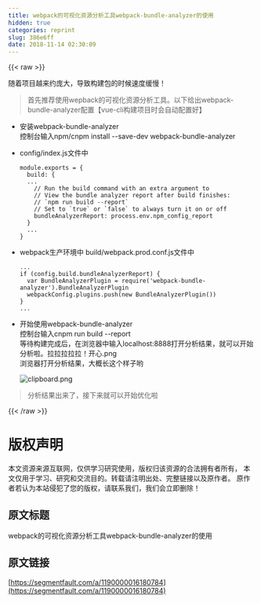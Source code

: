 ```yaml
---
title: webpack的可视化资源分析工具webpack-bundle-analyzer的使用
hidden: true
categories: reprint
slug: 386e6ff
date: 2018-11-14 02:30:09
---
```


{{< raw >}}
<p>&#x968F;&#x7740;&#x9879;&#x76EE;&#x8D8A;&#x6765;&#x7EA6;&#x5E9E;&#x5927;&#xFF0C;&#x5BFC;&#x81F4;&#x6784;&#x5EFA;&#x5305;&#x7684;&#x65F6;&#x5019;&#x901F;&#x5EA6;&#x7F13;&#x6162;&#xFF01;</p><blockquote>&#x9996;&#x5148;&#x63A8;&#x8350;&#x4F7F;&#x7528;wepback&#x7684;&#x53EF;&#x89C6;&#x5316;&#x8D44;&#x6E90;&#x5206;&#x6790;&#x5DE5;&#x5177;&#x3002;&#x4EE5;&#x4E0B;&#x7ED9;&#x51FA;webpack-bundle-analyzer&#x914D;&#x7F6E;&#x3010;vue-cli&#x6784;&#x5EFA;&#x9879;&#x76EE;&#x65F6;&#x4F1A;&#x81EA;&#x52A8;&#x914D;&#x7F6E;&#x597D;&#x3011;</blockquote><ul><li>&#x5B89;&#x88C5;webpack-bundle-analyzer<br>&#x63A7;&#x5236;&#x53F0;&#x8F93;&#x5165;npm/cnpm install --save-dev webpack-bundle-analyzer</li><li><p>config/index.js&#x6587;&#x4EF6;&#x4E2D;</p><pre><code>module.exports = {
  build: {
  ...
    // Run the build command with an extra argument to
    // View the bundle analyzer report after build finishes:
    // `npm run build --report`
    // Set to `true` or `false` to always turn it on or off
    bundleAnalyzerReport: process.env.npm_config_report
  }
  ...
}</code></pre></li><li><p>webpack&#x751F;&#x4EA7;&#x73AF;&#x5883;&#x4E2D; build/webpack.prod.conf.js&#x6587;&#x4EF6;&#x4E2D;</p><pre><code>...
if (config.build.bundleAnalyzerReport) {
  var BundleAnalyzerPlugin = require(&apos;webpack-bundle-analyzer&apos;).BundleAnalyzerPlugin
  webpackConfig.plugins.push(new BundleAnalyzerPlugin())
}
...</code></pre></li><li>&#x5F00;&#x59CB;&#x4F7F;&#x7528;webpack-bundle-analyzer<br>&#x63A7;&#x5236;&#x53F0;&#x8F93;&#x5165;cnpm run build --report<br>&#x7B49;&#x5F85;&#x6784;&#x5EFA;&#x5B8C;&#x6210;&#x540E;&#xFF0C;&#x5728;&#x6D4F;&#x89C8;&#x5668;&#x4E2D;&#x8F93;&#x5165;localhost:8888&#x6253;&#x5F00;&#x5206;&#x6790;&#x7ED3;&#x679C;&#xFF0C;&#x5C31;&#x53EF;&#x4EE5;&#x5F00;&#x59CB;&#x5206;&#x6790;&#x5566;&#x3002;&#x62C9;&#x62C9;&#x62C9;&#x62C9;&#x62C9;&#xFF01;&#x5F00;&#x5FC3;.png<br>&#x6D4F;&#x89C8;&#x5668;&#x6253;&#x5F00;&#x5206;&#x6790;&#x7ED3;&#x679C;&#xFF0C;&#x5927;&#x6982;&#x957F;&#x8FD9;&#x4E2A;&#x6837;&#x5B50;&#x54DF;<p><span class="img-wrap"><img data-src="/img/bVbf3jw?w=1916&amp;h=1015" src="https://static.alili.tech/img/bVbf3jw?w=1916&amp;h=1015" alt="clipboard.png" title="clipboard.png"></span></p></li></ul><blockquote>&#x5206;&#x6790;&#x7ED3;&#x679C;&#x51FA;&#x6765;&#x4E86;&#xFF0C;&#x63A5;&#x4E0B;&#x6765;&#x5C31;&#x53EF;&#x4EE5;&#x5F00;&#x59CB;&#x4F18;&#x5316;&#x5566;</blockquote>
{{< /raw >}}

# 版权声明
本文资源来源互联网，仅供学习研究使用，版权归该资源的合法拥有者所有，
本文仅用于学习、研究和交流目的。转载请注明出处、完整链接以及原作者。
原作者若认为本站侵犯了您的版权，请联系我们，我们会立即删除！

## 原文标题
webpack的可视化资源分析工具webpack-bundle-analyzer的使用

## 原文链接
[https://segmentfault.com/a/1190000016180784](https://segmentfault.com/a/1190000016180784)

